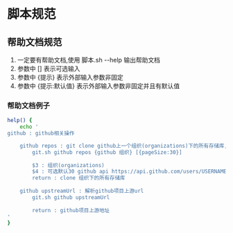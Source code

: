 # 脚本规范
## 帮助文档规范
1. 一定要有帮助文档,使用 脚本.sh --help 输出帮助文档
2. 参数中 [] 表示可选输入
3. 参数中 {提示} 表示外部输入参数非固定
4. 参数中 {提示:默认值} 表示外部输入参数非固定并且有默认值

### 帮助文档例子
```sh
help() {
    echo '
github : github相关操作

    github repos : git clone github上一个组织(organizations)下的所有存储库,比如https://github.com/lindezhong/ 的组织是 lindezhong
        git.sh github repos {github 组织} [{pageSize:30}]
    
        $3 : 组织(organizations)
        $4 : 可选默认30 github api https://api.github.com/users/USERNAME/repos 每次返回的条数,作为分页结束的条件
        return : clone 组织下的所有存储库
    
    github upstreamUrl : 解析github项目上游url
        git.sh github upstreamUrl
        
        return : github项目上游地址
'
}
```
